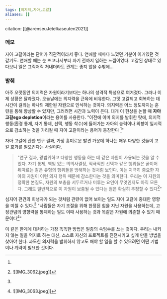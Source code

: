 ```yaml
---
tags: [의지력,자아,고갈]
aliases: []
---
```

citation: [[@arenseuJetelkaseuten2021]]

### 메모
자아 고갈이라는 단어가 직관적이라서 좋다. 연애할 때마다 느꼈던 기분이 이거였던 것 같기도. 연애할 때는 눈 뜨고나서부터 자기 전까지 일하는 느낌이었다. 고갈된 상태로 있다보니 일은 그럭저럭 처내더라도 관계는 좋지 않을 수밖에...

### 발췌
아주 오랫동안 의지력은 자원이라기보다는 하나의 성격적 특성으로 여겨졌다. 그러나 이제 상황은 달라졌다. 오늘날에는 의지력을 근육에 비유한다. 그멧 고갈되고 회복하는 데 시간이 걸리는 하나의 제한된 자원으로 인식하는 것이다. 의지력은 어느 정도까지는 훈련을 통해 향상할 수 있지만, 그러려면 시간과 노력이 든다. 대개 이 현상을 논할 때 **자아 고갈ego depletion**이라는 용어를 사용한다. "이전에 이미 의지를 발휘한 탓에, 의지적 행동(환경 통제, 자기 통제, 선택, 행동 착수)에 들어가는 자아의 능력이나 의향이 일시적으로 감소하는 것을 가리킬 때 자아 고갈이라는 용어가 등장한다 [^4-p.1253]"

자아 고갈에 관한 연구 결과, 가장 흥미로운 발견 가운데 하나는 매우 다양한 것들이 고갈 효과를 일으킨다는 사실이다.

>"연구 결과, 광범위하고 다양한 행동을 하는 데 같은 자원이 사용되는 것을 알 수 있다. 자기 통제, 책임 있는 의의사결정, 적극적인 선택과 같은 행위들은 곧이어 뒤따르는 같은 유형의 행위들을 방해하는 것처럼 보인다. 이는 지극히 중요한 자아의 자원이 이런 의지 행위 때문에 감소한다는 것을 의미한다. 우리는 이 자원의 정확한 본질도, 자원의 보충을 서두르거나 미루는 요인이 무엇인지도 아직 모른다. 그래도 일반적으로 이 자원이 보충될 수 있다는 점은 확실히 추정할 수 있다[^4-p.1263f]"

심지어 편견의 희생자가 되는 것처럼 관련이 없어 보이는 일도 자아 고갈에 중대한 영향을 미칠 수 있다.[^64] "사람들은 자기 조절을 위해 한정된 힘을 지닌 자원을 사용하는데, 고정관념의 영향력을 통제하는 일도 이때 사용하는 것과 똑같은 자원에 의존할 수 있기 때문이다[^65-p.112]"

이 같은 한계에 대처하는 가장 똑똑한 방법은 일종의 속임수를 쓰는 것이다. 우리는 내키지 않는 일을 억지로 하는 대신, 스스로 자신의 프로젝트를 진전시키고 싶게 만들 방법을 찾아야 한다. 과도한 의지력을 발휘하지 않고도 해야 할 일을 할 수 있으려면 어떤 기법이나 계략이 필요한 것이다.

[^4-p.1253]: 
[^4-p.1263f]:  ![[IMG_3062.jpeg]]

[^64]: 
[^65-p.112]: ![[IMG_3063.jpeg]]
